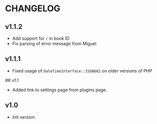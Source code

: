 # CHANGELOG

## v1.1.2

- Add support for `/` in book ID
- Fix parsing of error message from Miguel

## v1.1.1

- Fixed usage of `DateTimeInterface::ISO8601` on older versions of PHP

## v1.1

- Added link to settings page from plugins page.

## v1.0

- Init version.
